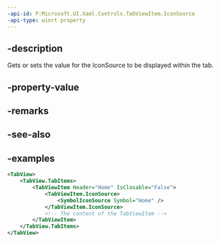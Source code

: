 ```yaml
---
-api-id: P:Microsoft.UI.Xaml.Controls.TabViewItem.IconSource
-api-type: winrt property
---
```


## -description

Gets or sets the value for the IconSource to be displayed within the tab.

## -property-value

## -remarks

## -see-also

## -examples

``` xml
<TabView>
    <TabView.TabItems>
        <TabViewItem Header="Home" IsClosable="False">
            <TabViewItem.IconSource>
                <SymbolIconSource Symbol="Home" />
            </TabViewItem.IconSource>
            <!-- The content of the TabViewItem -->
        </TabViewItem>
    </TabView.TabItems>
</TabView>
```
